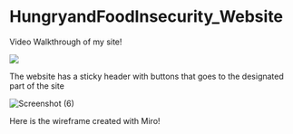 # HungryandFoodInsecurity_Website

Video Walkthrough of my site!
 
![](http://g.recordit.co/rCFqcOQTqz.gif) 

The website has a sticky header with buttons that goes to the designated part of the site

![Screenshot (6)](https://user-images.githubusercontent.com/102266055/211453956-2c02572f-06ef-4b7e-9b93-8636448cfc61.png)

Here is the wireframe created with Miro!
